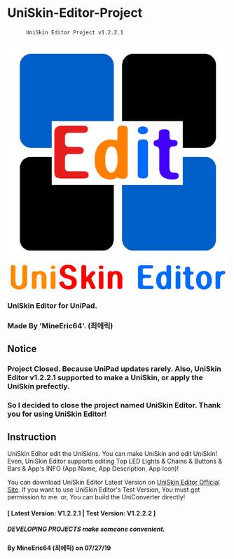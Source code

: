 # UniSkin-Editor-Project

          UniSkin Editor Project v1.2.2.1    
          
![UniSkinEditor_Icon1](https://github.com/MineEric64/UniSkin-Editor-Project/blob/master/Resources/UniSkinEditor.png)
![UniSkinEditor_Icon2](https://github.com/MineEric64/UniSkin-Editor-Project/blob/master/Resources/UniSkinEditor1.png)
### UniSkin Editor for UniPad.
### Made By 'MineEric64'. (최에릭)

## Notice

### Project Closed. Because UniPad updates rarely. Also, UniSkin Editor v1.2.2.1 supported to make a UniSkin, or apply the UniSkin prefectly.
### So I decided to close the project named UniSkin Editor. Thank you for using UniSkin Editor!

## Instruction

UniSkin Editor edit the UniSkins. You can make UniSkin and edit UniSkin!
Even, UniSkin Editor supports editing Top LED Lights & Chains & Buttons & Bars & App's INFO (App Name, App Description, App Icon)!

You can download UniSkin Editor Latest Version on [UniSkin Editor Official Site](http://uniske.kro.kr).
If you want to use UniSkin Editor's Test Version, You must get permission to me. or, You can build the UniConverter directly!
#### [ Latest Version: V1.2.2.1   |   Test Version: V1.2.2.2 ]

##### DEVELOPING PROJECTS make someone convenient.
#### By MineEric64 (최에릭) on 07/27/19
